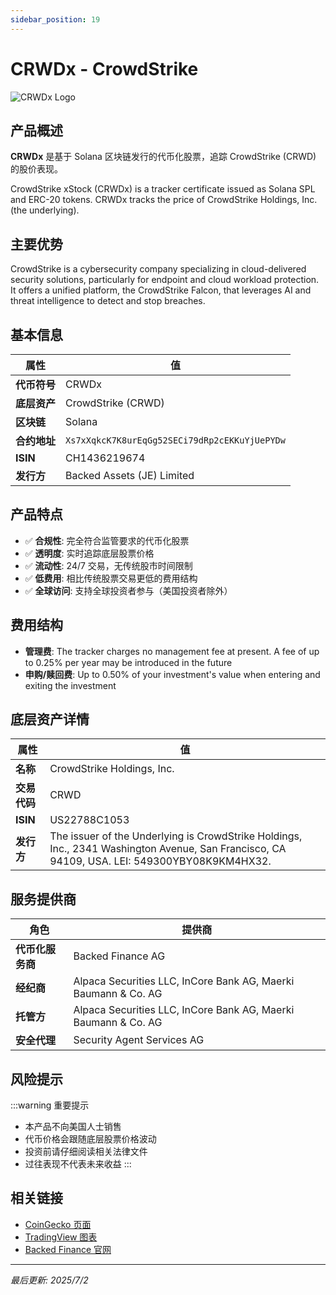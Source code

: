 ```yaml
---
sidebar_position: 19
---
```


# CRWDx - CrowdStrike

![CRWDx Logo](/img/tokens/crwdx.svg)

## 产品概述

**CRWDx** 是基于 Solana 区块链发行的代币化股票，追踪 CrowdStrike (CRWD) 的股价表现。

CrowdStrike xStock (CRWDx) is a tracker certificate issued as Solana SPL and ERC-20 tokens. CRWDx tracks the price of CrowdStrike Holdings, Inc. (the underlying).

## 主要优势

CrowdStrike is a cybersecurity company specializing in cloud-delivered security solutions, particularly for endpoint and cloud workload protection. It offers a unified platform, the CrowdStrike Falcon, that leverages AI and threat intelligence to detect and stop breaches.


## 基本信息

| 属性 | 值 |
|------|----|
| **代币符号** | CRWDx |
| **底层资产** | CrowdStrike (CRWD) |
| **区块链** | Solana |
| **合约地址** | `Xs7xXqkcK7K8urEqGg52SECi79dRp2cEKKuYjUePYDw` |
| **ISIN** | CH1436219674 |
| **发行方** | Backed Assets (JE) Limited |

## 产品特点

- ✅ **合规性**: 完全符合监管要求的代币化股票
- ✅ **透明度**: 实时追踪底层股票价格
- ✅ **流动性**: 24/7 交易，无传统股市时间限制
- ✅ **低费用**: 相比传统股票交易更低的费用结构
- ✅ **全球访问**: 支持全球投资者参与（美国投资者除外）

## 费用结构

- **管理费**: The tracker charges no management fee at present. A fee of up to 0.25% per year may be introduced in the future
- **申购/赎回费**: Up to 0.50% of your investment's value when entering and exiting the investment

## 底层资产详情

| 属性 | 值 |
|------|----|
| **名称** | CrowdStrike Holdings, Inc. |
| **交易代码** | CRWD |
| **ISIN** | US22788C1053 |
| **发行方** | The issuer of the Underlying is CrowdStrike Holdings, Inc., 2341 Washington Avenue, San Francisco, CA 94109, USA. LEI: 549300YBY08K9KM4HX32. |

## 服务提供商

| 角色 | 提供商 |
|------|----|
| **代币化服务商** | Backed Finance AG |
| **经纪商** | Alpaca Securities LLC, InCore Bank AG, Maerki Baumann & Co. AG |
| **托管方** | Alpaca Securities LLC, InCore Bank AG, Maerki Baumann & Co. AG |
| **安全代理** | Security Agent Services AG |

## 风险提示

:::warning 重要提示
- 本产品不向美国人士销售
- 代币价格会跟随底层股票价格波动
- 投资前请仔细阅读相关法律文件
- 过往表现不代表未来收益
:::

## 相关链接

- [CoinGecko 页面](https://www.coingecko.com/)
- [TradingView 图表](https://www.tradingview.com/)
- [Backed Finance 官网](https://backed.fi/)

---

*最后更新: 2025/7/2*
